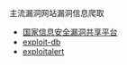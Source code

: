 主流漏洞网站漏洞信息爬取


* [国家信息安全漏洞共享平台](#www.cnvd.org.cn)
* [exploit-db](#www.exploit-db.com)
* [exploitalert](#www.exploitalert.com)


